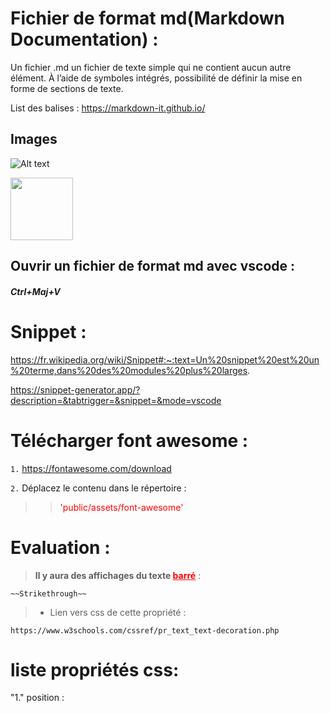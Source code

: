 # Fichier de format md(Markdown Documentation) :

Un fichier .md un fichier de texte simple
qui ne contient aucun autre élément.
À l’aide de symboles intégrés, possibilité de définir la mise en forme de sections de texte.

List des balises :
https://markdown-it.github.io/

## Images

![Alt text][id]

[id]: https://octodex.github.com/images/dojocat.jpg "The Dojocat"

<img src="https://octodex.github.com/images/dojocat.jpg" width="100">

## Ouvrir un fichier de format md avec vscode :

##### _Ctrl+Maj+V_

# Snippet :

https://fr.wikipedia.org/wiki/Snippet#:~:text=Un%20snippet%20est%20un%20terme,dans%20des%20modules%20plus%20larges.

https://snippet-generator.app/?description=&tabtrigger=&snippet=&mode=vscode

# Télécharger font awesome :

`1.` https://fontawesome.com/download

`2.` Déplacez le contenu dans le répertoire :

> > <span style="color: red"> 'public/assets/font-awesome'</span>

# Evaluation :

> **Il y aura des affichages du texte <span style="color: red"><ins>barré</span>** :

    ~~Strikethrough~~

> - Lien vers css de cette propriété :

    https://www.w3schools.com/cssref/pr_text_text-decoration.php

# liste propriétés css:
"1." position : 
